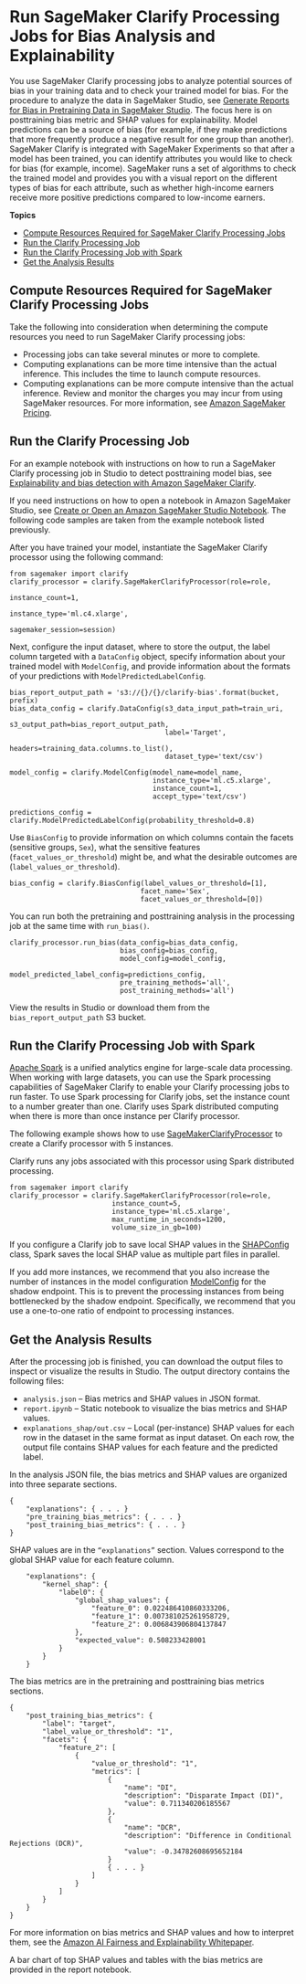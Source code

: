 # Run SageMaker Clarify Processing Jobs for Bias Analysis and Explainability<a name="clarify-processing-job-run"></a>

You use SageMaker Clarify processing jobs to analyze potential sources of bias in your training data and to check your trained model for bias\. For the procedure to analyze the data in SageMaker Studio, see [Generate Reports for Bias in Pretraining Data in SageMaker Studio](clarify-data-bias-reports-ui.md)\. The focus here is on posttraining bias metric and SHAP values for explainability\. Model predictions can be a source of bias \(for example, if they make predictions that more frequently produce a negative result for one group than another\)\. SageMaker Clarify is integrated with SageMaker Experiments so that after a model has been trained, you can identify attributes you would like to check for bias \(for example, income\)\. SageMaker runs a set of algorithms to check the trained model and provides you with a visual report on the different types of bias for each attribute, such as whether high\-income earners receive more positive predictions compared to low\-income earners\.

**Topics**
+ [Compute Resources Required for SageMaker Clarify Processing Jobs](#clarify-processing-job-run-resources)
+ [Run the Clarify Processing Job](#clarify-processing-job-run-code)
+ [Run the Clarify Processing Job with Spark](#clarify-processing-job-run-spark)
+ [Get the Analysis Results](#clarify-processing-job-run-analysis-results)

## Compute Resources Required for SageMaker Clarify Processing Jobs<a name="clarify-processing-job-run-resources"></a>

Take the following into consideration when determining the compute resources you need to run SageMaker Clarify processing jobs:
+ Processing jobs can take several minutes or more to complete\.
+ Computing explanations can be more time intensive than the actual inference\. This includes the time to launch compute resources\.
+ Computing explanations can be more compute intensive than the actual inference\. Review and monitor the charges you may incur from using SageMaker resources\. For more information, see [Amazon SageMaker Pricing](http://aws.amazon.com/sagemaker/pricing/)\. 

## Run the Clarify Processing Job<a name="clarify-processing-job-run-code"></a>

For an example notebook with instructions on how to run a SageMaker Clarify processing job in Studio to detect posttraining model bias, see [Explainability and bias detection with Amazon SageMaker Clarify](https://sagemaker-examples.readthedocs.io/en/latest/sagemaker_processing/fairness_and_explainability/fairness_and_explainability.html)\.

If you need instructions on how to open a notebook in Amazon SageMaker Studio, see [Create or Open an Amazon SageMaker Studio Notebook](notebooks-create-open.md)\. The following code samples are taken from the example notebook listed previously\.

After you have trained your model, instantiate the SageMaker Clarify processor using the following command:

```
from sagemaker import clarify
clarify_processor = clarify.SageMakerClarifyProcessor(role=role,
                                                      instance_count=1,
                                                      instance_type='ml.c4.xlarge',
                                                      sagemaker_session=session)
```

Next, configure the input dataset, where to store the output, the label column targeted with a `DataConfig` object, specify information about your trained model with `ModelConfig`, and provide information about the formats of your predictions with `ModelPredictedLabelConfig`\.

```
bias_report_output_path = 's3://{}/{}/clarify-bias'.format(bucket, prefix)
bias_data_config = clarify.DataConfig(s3_data_input_path=train_uri,
                                      s3_output_path=bias_report_output_path,
                                      label='Target',
                                      headers=training_data.columns.to_list(),
                                      dataset_type='text/csv')

model_config = clarify.ModelConfig(model_name=model_name,
                                   instance_type='ml.c5.xlarge',
                                   instance_count=1,
                                   accept_type='text/csv')

predictions_config = clarify.ModelPredictedLabelConfig(probability_threshold=0.8)
```

Use `BiasConfig` to provide information on which columns contain the facets \(sensitive groups, `Sex`\), what the sensitive features \(`facet_values_or_threshold`\) might be, and what the desirable outcomes are \(`label_values_or_threshold`\)\. 

```
bias_config = clarify.BiasConfig(label_values_or_threshold=[1],
                                facet_name='Sex',
                                facet_values_or_threshold=[0])
```

You can run both the pretraining and posttraining analysis in the processing job at the same time with `run_bias()`\. 

```
clarify_processor.run_bias(data_config=bias_data_config,
                           bias_config=bias_config,
                           model_config=model_config,
                           model_predicted_label_config=predictions_config,
                           pre_training_methods='all',
                           post_training_methods='all')
```

View the results in Studio or download them from the `bias_report_output_path` S3 bucket\.

## Run the Clarify Processing Job with Spark<a name="clarify-processing-job-run-spark"></a>

[Apache Spark](https://spark.apache.org/) is a unified analytics engine for large\-scale data processing\. When working with large datasets, you can use the Spark processing capabilities of SageMaker Clarify to enable your Clarify processing jobs to run faster\. To use Spark processing for Clarify jobs, set the instance count to a number greater than one\. Clarify uses Spark distributed computing when there is more than once instance per Clarify processor\.

The following example shows how to use [SageMakerClarifyProcessor](https://sagemaker.readthedocs.io/en/stable/api/training/processing.html#sagemaker.processing.Processor) to create a Clarify processor with 5 instances\. 

Clarify runs any jobs associated with this processor using Spark distributed processing\. 

```
from sagemaker import clarify
clarify_processor = clarify.SageMakerClarifyProcessor(role=role,
                         instance_count=5,
                         instance_type='ml.c5.xlarge',
                         max_runtime_in_seconds=1200,
                         volume_size_in_gb=100)
```

If you configure a Clarify job to save local SHAP values in the [SHAPConfig](https://sagemaker.readthedocs.io/en/stable/api/training/processing.html#sagemaker.clarify.SHAPConfig) class, Spark saves the local SHAP value as multiple part files in parallel\.

If you add more instances, we recommend that you also increase the number of instances in the model configuration [ModelConfig](https://sagemaker.readthedocs.io/en/stable/api/training/processing.html#sagemaker.clarify.ModelConfig) for the shadow endpoint\. This is to prevent the processing instances from being bottlenecked by the shadow endpoint\. Specifically, we recommend that you use a one\-to\-one ratio of endpoint to processing instances\. 

## Get the Analysis Results<a name="clarify-processing-job-run-analysis-results"></a>

After the processing job is finished, you can download the output files to inspect or visualize the results in Studio\. The output directory contains the following files:
+ `analysis.json` – Bias metrics and SHAP values in JSON format\.
+ `report.ipynb` – Static notebook to visualize the bias metrics and SHAP values\.
+ `explanations_shap/out.csv` – Local \(per\-instance\) SHAP values for each row in the dataset in the same format as input dataset\. On each row, the output file contains SHAP values for each feature and the predicted label\.

In the analysis JSON file, the bias metrics and SHAP values are organized into three separate sections\.

```
{
    "explanations": { . . . }
    "pre_training_bias_metrics": { . . . }
    "post_training_bias_metrics": { . . . }
}
```

SHAP values are in the `“explanations”` section\. Values correspond to the global SHAP value for each feature column\.

```
    "explanations": {
        "kernel_shap": {
            "label0": {
                "global_shap_values": {
                    "feature_0": 0.022486410860333206,
                    "feature_1": 0.007381025261958729,
                    "feature_2": 0.006843906804137847
                },
                "expected_value": 0.508233428001
            }
        }
    }
```

The bias metrics are in the pretraining and posttraining bias metrics sections\.

```
{
    "post_training_bias_metrics": {
        "label": "target",
        "label_value_or_threshold": "1",
        "facets": {
            "feature_2": [
                {
                    "value_or_threshold": "1",
                    "metrics": [
                        {
                            "name": "DI",
                            "description": "Disparate Impact (DI)",
                            "value": 0.711340206185567
                        },
                        {
                            "name": "DCR",
                            "description": "Difference in Conditional Rejections (DCR)",
                            "value": -0.34782608695652184
                        }
                        { . . . }                        
                    ]
                }
            ]
        }
    }
}
```

For more information on bias metrics and SHAP values and how to interpret them, see the [Amazon AI Fairness and Explainability Whitepaper](https://pages.awscloud.com/rs/112-TZM-766/images/Amazon.AI.Fairness.and.Explainability.Whitepaper.pdf)\.

A bar chart of top SHAP values and tables with the bias metrics are provided in the report notebook\.